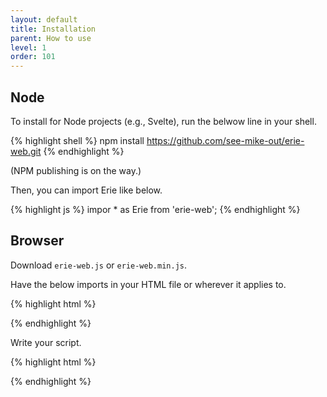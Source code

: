 ```yaml
---
layout: default
title: Installation
parent: How to use
level: 1
order: 101
---
```


## Node

To install for Node projects (e.g., Svelte), run the belwow line in your shell.

{% highlight shell %}
npm install https://github.com/see-mike-out/erie-web.git
{% endhighlight %}

(NPM publishing is on the way.)

Then, you can import Erie like below.

{% highlight js %}
impor * as Erie from 'erie-web';
{% endhighlight %}

## Browser

Download `erie-web.js` or `erie-web.min.js`.

Have the below imports in your HTML file or wherever it applies to.

{% highlight html %}
<script src="https://cdn.jsdelivr.net/npm/arquero@latest"></script>
<script src="https://cdn.jsdelivr.net/npm/d3@7"></script>
<script src="https://cdnjs.cloudflare.com/ajax/libs/moment.js/2.29.4/moment.min.js"></script>
<script src="{path}/erie-web.js"></script>
<!-- <script src="{path}/erie-web.min.js"></script>  -->
{% endhighlight %}

Write your script.

{% highlight html %}
<script>
  // Erie is the global object.
</script>
{% endhighlight %}
